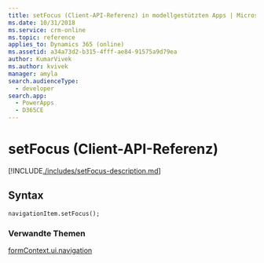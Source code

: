 ```yaml
---
title: setFocus (Client-API-Referenz) in modellgestützten Apps | MicrosoftDocs
ms.date: 10/31/2018
ms.service: crm-online
ms.topic: reference
applies_to: Dynamics 365 (online)
ms.assetid: a34a73d2-b315-4fff-ae84-91575a9d79ea
author: KumarVivek
ms.author: kvivek
manager: amyla
search.audienceType:
  - developer
search.app:
  - PowerApps
  - D365CE
---
```

# <a name="setfocus-client-api-reference"></a>setFocus (Client-API-Referenz)



[!INCLUDE[./includes/setFocus-description.md](./includes/setFocus-description.md)]

## <a name="syntax"></a>Syntax

`navigationItem.setFocus();`

### <a name="related-topics"></a>Verwandte Themen

[formContext.ui.navigation](../formContext-ui-navigation.md)



